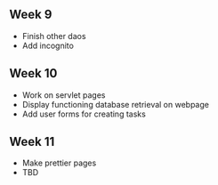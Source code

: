 ## Week 9
- Finish other daos
- Add incognito

## Week 10
- Work on servlet pages
- Display functioning database retrieval on webpage
- Add user forms for creating tasks

## Week 11
- Make prettier pages
- TBD